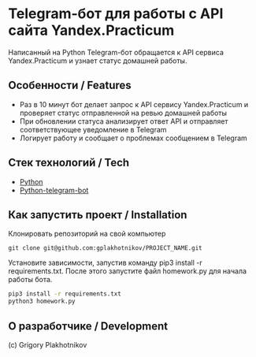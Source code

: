# Telegram-бот для работы с API сайта Yandex.Practicum

Написанный на Python Telegram-бот обращается к API сервиса Yandex.Practicum и узнает статус домашней работы.

## Особенности / Features

- Раз в 10 минут бот делает запрос к API сервису Yandex.Practicum и проверяет статус отправленной на ревью домашней работы
- При обновлении статуса анализирует ответ API и отправляет соответствующее уведомление в Telegram
- Логирует работу и сообщает о проблемах сообщением в Telegram

## Стек технологий / Tech

- [Python](https://www.python.org/)
- [Python-telegram-bot](https://python-telegram-bot.org/)

## Как запустить проект / Installation
Клонировать репозиторий на свой компьютер
```
git clone git@github.com:gplakhotnikov/PROJECT_NAME.git
```

Установите зависимости, запустив команду pip3 install -r requirements.txt. После этого запустите файл homework.py для начала работы бота. 
```sh
pip3 install -r requirements.txt
python3 homework.py
```
## О разработчике / Development
(с) Grigory Plakhotnikov
